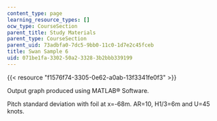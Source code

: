```yaml
---
content_type: page
learning_resource_types: []
ocw_type: CourseSection
parent_title: Study Materials
parent_type: CourseSection
parent_uid: 73adbfa0-7dc5-9bb0-11c0-1d7e2c45fceb
title: Swan Sample 6
uid: 071be1fa-3302-50a2-3328-3b2bbb339199
---
```


{{< resource "f1576f74-3305-0e62-a0ab-13f3341fe0f3" >}}

Output graph produced using MATLAB® Software.

Pitch standard deviation with foil at x=-68m. AR=10, H1/3=6m and U=45 knots.